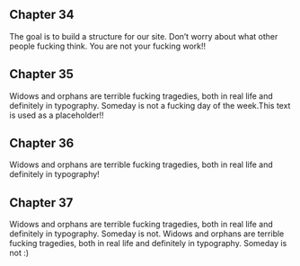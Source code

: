 ## Chapter 34

The goal is to build a structure for our site. Don’t worry about what other people fucking think. You are not your fucking work!!

## Chapter 35

Widows and orphans are terrible fucking tragedies, both in real life and definitely in typography. Someday is not a fucking day of the week.This text is used as a placeholder!!

## Chapter 36

Widows and orphans are terrible fucking tragedies, both in real life and definitely in typography!

## Chapter 37

Widows and orphans are terrible fucking tragedies, both in real life and definitely in typography. Someday is not. Widows and orphans are terrible fucking tragedies, both in real life and definitely in typography. Someday is not :)